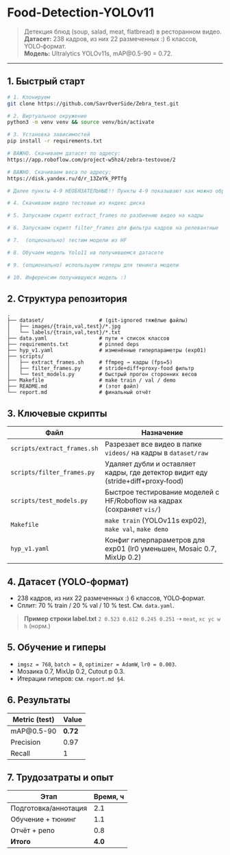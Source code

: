# Food-Detection-YOLOv11

> Детекция блюд (soup, salad, meat, flatbread) в ресторанном видео. <br>
> **Датасет:** 238 кадров, из них 22 размеченных :) 6 классов, YOLO‑формат. <br>
> **Модель:** Ultralytics YOLOv11s, mAP\@0.5-90 = 0.72.

---

## 1. Быстрый старт

```bash
# 1. Клонируем
git clone https://github.com/SavrOverSide/Zebra_test.git

# 2. Виртуальное окружение
python3 -m venv venv && source venv/bin/activate

# 3. Установка зависимостей
pip install -r requirements.txt

# ВАЖНО. Скачиваем датасет по адресу:
https://app.roboflow.com/project-w5hz4/zebra-testovoe/2

# ВАЖНО. Скачиваем веса по адресу:
https://disk.yandex.ru/d/r_13ZeYk_PPTfg

# Далее пункты 4-9 НЕОБЯЗАТЕЛЬНЫЕ!! Пункты 4-9 показывают как можно обработать датасет и подготовить данные для обученмя!

# 4. Скачиваем видео тестовые из яндекс диска

# 5. Запускаем скрипт extract_frames по разбиению видео на кадры

# 6. Запускаем скрипт filter_frames для фильтра кадров на релевантные

# 7.  (опционально) тестим модели из HF

# 8. Обучаем модель Yolo11 нв получившемся датасете

# 9. (опционально) использьуем гиперы для тюнинга модели

# 10. Инференсим получившуюся модель :)
```

## 2. Структура репозитория

```
.
├── dataset/                  # (git‑ignored тяжёлые файлы)
│   ├── images/{train,val,test}/*.jpg
│   └── labels/{train,val,test}/*.txt
├── data.yaml                 # пути + список классов
├── requirements.txt          # pinned deps
├── hyp_v1.yaml               # изменённые гиперпараметры (exp01)
├── scripts/
│   ├── extract_frames.sh     # ffmpeg → кадры (fps=5)
│   ├── filter_frames.py      # stride+diff+proxy‑food фильтр
│   └── test_models.py        # быстрый прогон сторонних весов
├── Makefile                  # make train / val / demo
├── README.md                 # (этот файл)
└── report.md                 # финальный отчёт
```

## 3. Ключевые скрипты

| Файл                        | Назначение                                                                       |
| --------------------------- | -------------------------------------------------------------------------------- |
| `scripts/extract_frames.sh` | Разрезает все видео в папке `videos/` на кадры в `dataset/raw`                   |
| `scripts/filter_frames.py`  | Удаляет дубли и оставляет кадры, где детектор видит еду (stride+diff+proxy‑food) |
| `scripts/test_models.py`    | Быстрое тестирование моделей с HF/Roboflow на кадрах (сохраняет `vis/`)          |
| `Makefile`                  | `make train` (YOLOv11s exp02), `make val`, `make demo`                           |
| `hyp_v1.yaml`               | Конфиг гиперпараметров для exp01 (lr0 уменьшен, Mosaic 0.7, MixUp 0.2)           |


## 4. Датасет (YOLO‑формат)

* 238 кадров, из них 22 размеченных :) 6 классов, YOLO‑формат. <br>
* Сплит: 70 % train / 20 % val / 10 % test. См. `data.yaml`.

> **Пример строки label.txt**
> `2 0.523 0.612 0.245 0.251` ⇢ `meat`,   `xc yc w h` (норм.)

## 5. Обучение и гиперы

* `imgsz = 768`, `batch = 8`, `optimizer = AdamW`, `lr0 = 0.003`.
* Мозаика 0.7, MixUp 0.2, Cutout p 0.3.
* Итерации гиперов: см. `report.md §4`.

## 6. Результаты

| Metric (test) | Value    |
| ------------- | -------- |
| mAP\@0.5-90      | **0.72** |
| Precision     | 0.97     |
| Recall        | 1     |



## 7. Трудозатраты и опыт

| Этап                 | Время, ч |
| -------------------- | -------- |
| Подготовка/аннотация | 2.1      |
| Обучение + тюнинг    | 1.1      |
| Отчёт + репо         | 0.8      |
| **Итого**            | **4.0**  |

